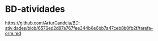 # BD-atividades
https://github.com/ArturCandeia/BD-atividades/blob/6576ed2d97a767fee344b6e6bb7a47ceb8b0fb2f/tarefa-orm.md
